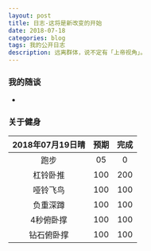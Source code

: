 ```yaml
---
layout: post
title: 日志-这将是新改变的开始
date: 2018-07-18
categories: blog
tags: 我的公开日志
description: 远离群体，说不定有「上帝视角」。
---
```


### 我的随谈
- 

### 关于健身
|2018年07月19日晴|预期|完成|  
|:----:|:----:|:----:|  
|跑步|05|0|
|杠铃卧推|100|200|
|哑铃飞鸟|100|100|
|负重深蹲|100|100|
|4秒俯卧撑|100|100|
|钻石俯卧撑|100|100|

